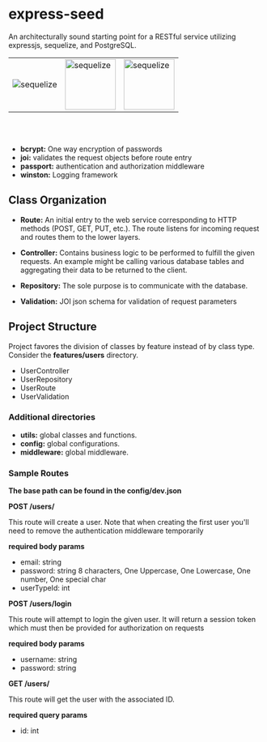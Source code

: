 
# express-seed

An architecturally sound starting point for a RESTful service utilizing expressjs, sequelize, and PostgreSQL.
<table table-layout="fixed" width="500px">
    <tr>
    <td>
    <img src="https://upload.wikimedia.org/wikipedia/commons/thumb/6/64/Expressjs.png/220px-Expressjs.png" alt="sequelize"/>
    </td>
    <td>
    <img src="http://docs.sequelizejs.com/manual/asset/logo-small.png" alt="sequelize" height="100px" width="100px"/>
    </td>
    <td>
    <img src="https://upload.wikimedia.org/wikipedia/commons/thumb/2/29/Postgresql_elephant.svg/120px-Postgresql_elephant.svg.png" alt="sequelize" height="100px" width="100px"/>
    </td>
    </tr>
</table>



<br><br>

- **bcrypt:** One way encryption of passwords
- **joi:** validates the request objects before route entry
- **passport:** authentication and authorization middleware
- **winston:** Logging framework

## Class Organization
- **Route:** An initial entry to the web service corresponding to HTTP methods (POST, GET, PUT, etc.). The route listens for incoming request and routes them to the lower layers.

- **Controller:** Contains business logic to be performed to fulfill the given requests.  An example might be calling various database tables and aggregating their data to be returned to the client.

- **Repository:** The sole purpose is to communicate with the database.

- **Validation:** JOI json schema for validation of request parameters

## Project Structure

Project favores the division of classes by feature instead of by class type. Consider the **features/users** directory.

- UserController
- UserRepository
- UserRoute
- UserValidation

### Additional directories

- **utils:** global classes and functions.
- **config:** global configurations.
- **middleware:** global middleware.


### Sample Routes
**The base path can be found in the config/dev.json**

**POST /users/**

This route will create a user. Note that when creating the first user you'll need to remove the authentication middleware temporarily

**required body params**
- email: string
- password: string 8 characters, One Uppercase, One Lowercase, One number, One special char
- userTypeId: int

**POST /users/login**

This route will attempt to login the given user. It will return a session token which must then be provided for authorization on requests

**required body params**
- username: string
- password: string

**GET /users/<id>**

This route will get the user with the associated ID.

**required query params**
- id: int

